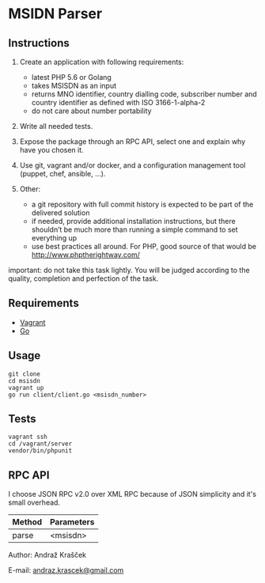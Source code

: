 # MSIDN Parser

## Instructions

1. Create an application with following requirements:

    - latest PHP 5.6 or Golang
    - takes MSISDN as an input
    - returns MNO identifier, country dialling code, subscriber number and country identifier as defined with ISO 3166-1-alpha-2
    - do not care about number portability

2. Write all needed tests.

3. Expose the package through an RPC API, select one and explain why have you chosen it.

4. Use git, vagrant and/or docker, and a configuration management tool (puppet, chef, ansible, ...).

5. Other:

    - a git repository with full commit history is expected to be part of the delivered solution
    - if needed, provide additional installation instructions, but there shouldn’t be much more than running a simple command to set everything up
    - use best practices all around. For PHP, good source of that would be http://www.phptherightway.com/

important: do not take this task lightly. You will be judged according to the quality, completion and perfection of the task.

## Requirements

- [Vagrant](https://docs.vagrantup.com/v2/installation/)
- [Go](https://golang.org/dl/)

## Usage

```
git clone
cd msisdn
vagrant up
go run client/client.go <msisdn_number>
```

## Tests

```
vagrant ssh
cd /vagrant/server
vendor/bin/phpunit
```

## RPC API

I choose JSON RPC v2.0 over XML RPC because of JSON simplicity and it's small overhead.

Method  | Parameters
------------- | -------------
parse   | \<msisdn\>



Author: Andraž Krašček

E-mail: andraz.krascek@gmail.com
